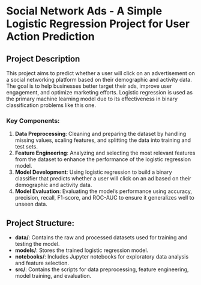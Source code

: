 # Social Network Ads - A Simple Logistic Regression Project for User Action Prediction

## Project Description

This project aims to predict whether a user will click on an advertisement on a social networking platform based on their demographic and activity data. The goal is to help businesses better target their ads, improve user engagement, and optimize marketing efforts. Logistic regression is used as the primary machine learning model due to its effectiveness in binary classification problems like this one.

### Key Components:
1. **Data Preprocessing**: Cleaning and preparing the dataset by handling missing values, scaling features, and splitting the data into training and test sets.
2. **Feature Engineering**: Analyzing and selecting the most relevant features from the dataset to enhance the performance of the logistic regression model.
3. **Model Development**: Using logistic regression to build a binary classifier that predicts whether a user will click on an ad based on their demographic and activity data.
4. **Model Evaluation**: Evaluating the model’s performance using accuracy, precision, recall, F1-score, and ROC-AUC to ensure it generalizes well to unseen data.


## Project Structure:
- **data/**: Contains the raw and processed datasets used for training and testing the model.
- **models/**: Stores the trained logistic regression model.
- **notebooks/**: Includes Jupyter notebooks for exploratory data analysis and feature selection.
- **src/**: Contains the scripts for data preprocessing, feature engineering, model training, and evaluation.
